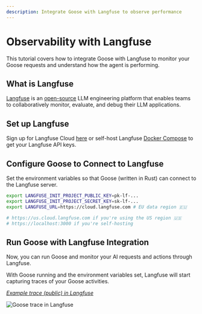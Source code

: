 ```yaml
---
description: Integrate Goose with Langfuse to observe performance
---
```


# Observability with Langfuse

This tutorial covers how to integrate Goose with Langfuse to monitor your Goose requests and understand how the agent is performing.

## What is Langfuse

[Langfuse](https://langfuse.com/) is an [open-source](https://github.com/langfuse/langfuse) LLM engineering platform that enables teams to collaboratively monitor, evaluate, and debug their LLM applications.


## Set up Langfuse

Sign up for Langfuse Cloud [here](https://cloud.langfuse.com) or self-host Langfuse [Docker Compose](https://langfuse.com/self-hosting/local) to get your Langfuse API keys.

## Configure Goose to Connect to Langfuse

Set the environment variables so that Goose (written in Rust) can connect to the Langfuse server.

```bash
export LANGFUSE_INIT_PROJECT_PUBLIC_KEY=pk-lf-...
export LANGFUSE_INIT_PROJECT_SECRET_KEY=sk-lf-...
export LANGFUSE_URL=https://cloud.langfuse.com # EU data region 🇪🇺

# https://us.cloud.langfuse.com if you're using the US region 🇺🇸
# https://localhost:3000 if you're self-hosting
```

## Run Goose with Langfuse Integration

Now, you can run Goose and monitor your AI requests and actions through Langfuse.

With Goose running and the environment variables set, Langfuse will start capturing traces of your Goose activities.

_[Example trace (public) in Langfuse](https://cloud.langfuse.com/project/cloramnkj0002jz088vzn1ja4/traces/cea4ed38-0c44-4b0a-8c20-4b0b6b9e8d73?timestamp=2025-01-31T15%3A52%3A30.362Z&observation=7c8e5807-3c29-4c28-9c6f-7d7427be401f)_

![Goose trace in Langfuse](https://langfuse.com//images/docs/goose-integration/goose-example-trace.png)

